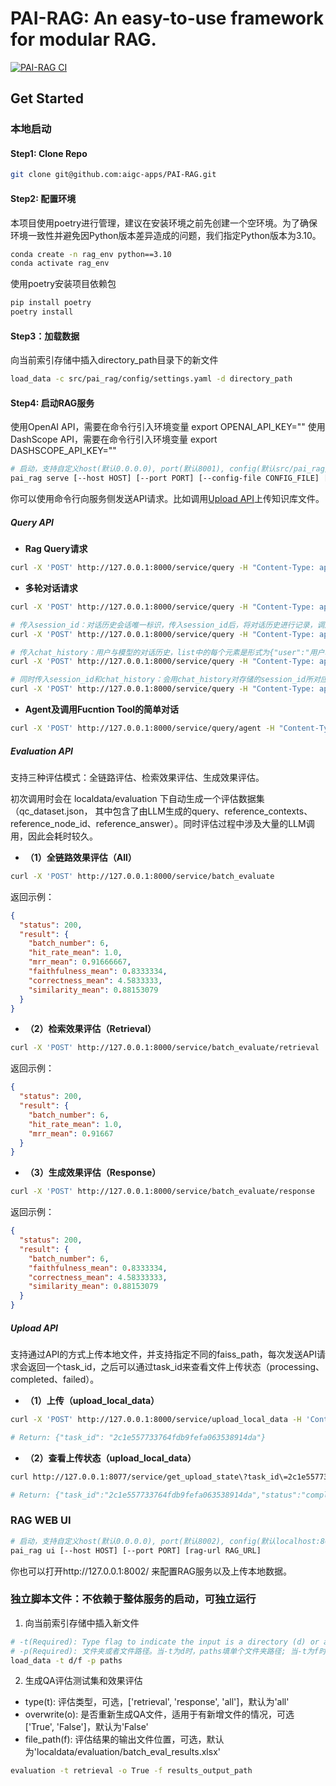 # PAI-RAG: An easy-to-use framework for modular RAG.

[![PAI-RAG CI](https://github.com/aigc-apps/PAI-RAG/actions/workflows/main.yml/badge.svg)](https://github.com/aigc-apps/PAI-RAG/actions/workflows/main.yml)

## Get Started

### 本地启动

#### Step1: Clone Repo

```bash
git clone git@github.com:aigc-apps/PAI-RAG.git
```

#### Step2: 配置环境

本项目使用poetry进行管理，建议在安装环境之前先创建一个空环境。为了确保环境一致性并避免因Python版本差异造成的问题，我们指定Python版本为3.10。

```bash
conda create -n rag_env python==3.10
conda activate rag_env
```

使用poetry安装项目依赖包

```bash
pip install poetry
poetry install
```

#### Step3：加载数据

向当前索引存储中插入directory_path目录下的新文件

```bash
load_data -c src/pai_rag/config/settings.yaml -d directory_path
```

#### Step4: 启动RAG服务

使用OpenAI API，需要在命令行引入环境变量 export OPENAI_API_KEY=""
使用DashScope API，需要在命令行引入环境变量 export DASHSCOPE_API_KEY=""

```bash
# 启动，支持自定义host(默认0.0.0.0), port(默认8001), config(默认src/pai_rag/config/settings.yaml), enable_example（默认False)
pai_rag serve [--host HOST] [--port PORT] [--config-file CONFIG_FILE] [--enable-example ENABLE_EXAMPLE]
```

你可以使用命令行向服务侧发送API请求。比如调用[Upload API](#upload-api)上传知识库文件。

##### Query API

- **Rag Query请求**

```bash
curl -X 'POST' http://127.0.0.1:8000/service/query -H "Content-Type: application/json" -d '{"question":"PAI是什么？"}'
```

- **多轮对话请求**

```bash
curl -X 'POST' http://127.0.0.1:8000/service/query -H "Content-Type: application/json" -d '{"question":"PAI是什么？"}'

# 传入session_id：对话历史会话唯一标识，传入session_id后，将对话历史进行记录，调用大模型将自动携带存储的对话历史。
curl -X 'POST' http://127.0.0.1:8000/service/query -H "Content-Type: application/json" -d '{"question":"它有什么优势？", "session_id": "1702ffxxad3xxx6fxxx97daf7c"}'

# 传入chat_history：用户与模型的对话历史，list中的每个元素是形式为{"user":"用户输入","bot":"模型输出"}的一轮对话，多轮对话按时间顺序排列。
curl -X 'POST' http://127.0.0.1:8000/service/query -H "Content-Type: application/json" -d '{"question":"它有哪些功能？", "chat_history": [{"user":"PAI是什么？", "bot":"PAI是阿里云的人工智能平台，它提供一站式的机器学习解决方案。这个平台支持各种机器学习任务，包括有监督学习、无监督学习和增强学习，适用于营销、金融、社交网络等多个场景。"}]}'

# 同时传入session_id和chat_history：会用chat_history对存储的session_id所对应的对话历史进行追加更新
curl -X 'POST' http://127.0.0.1:8000/service/query -H "Content-Type: application/json" -d '{"question":"它有什么优势？", "chat_history": [{"user":"PAI是什么？", "bot":"PAI是阿里云的人工智能平台，它提供一站式的机器学习解决方案。这个平台支持各种机器学习任务，包括有监督学习、无监督学习和增强学习，适用于营销、金融、社交网络等多个场景。"}], "session_id": "1702ffxxad3xxx6fxxx97daf7c"}'
```

- **Agent及调用Fucntion Tool的简单对话**

```bash
curl -X 'POST' http://127.0.0.1:8000/service/query/agent -H "Content-Type: application/json" -d '{"question":"今年是2024年，10年前是哪一年？"}'
```

##### Evaluation API

支持三种评估模式：全链路评估、检索效果评估、生成效果评估。

初次调用时会在 localdata/evaluation 下自动生成一个评估数据集（qc_dataset.json， 其中包含了由LLM生成的query、reference_contexts、reference_node_id、reference_answer）。同时评估过程中涉及大量的LLM调用，因此会耗时较久。

- **（1）全链路效果评估（All）**

```bash
curl -X 'POST' http://127.0.0.1:8000/service/batch_evaluate
```

返回示例：

```json
{
  "status": 200,
  "result": {
    "batch_number": 6,
    "hit_rate_mean": 1.0,
    "mrr_mean": 0.91666667,
    "faithfulness_mean": 0.8333334,
    "correctness_mean": 4.5833333,
    "similarity_mean": 0.88153079
  }
}
```

- **（2）检索效果评估（Retrieval）**

```bash
curl -X 'POST' http://127.0.0.1:8000/service/batch_evaluate/retrieval
```

返回示例：

```json
{
  "status": 200,
  "result": {
    "batch_number": 6,
    "hit_rate_mean": 1.0,
    "mrr_mean": 0.91667
  }
}
```

- **（3）生成效果评估（Response）**

```bash
curl -X 'POST' http://127.0.0.1:8000/service/batch_evaluate/response
```

返回示例：

```json
{
  "status": 200,
  "result": {
    "batch_number": 6,
    "faithfulness_mean": 0.8333334,
    "correctness_mean": 4.58333333,
    "similarity_mean": 0.88153079
  }
}
```

##### Upload API

支持通过API的方式上传本地文件，并支持指定不同的faiss_path，每次发送API请求会返回一个task_id，之后可以通过task_id来查看文件上传状态（processing、completed、failed）。

- **（1）上传（upload_local_data）**

```bash
curl -X 'POST' http://127.0.0.1:8000/service/upload_local_data -H 'Content-Type: multipart/form-data' -F 'file=@local_path/PAI.txt' -F 'faiss_path=localdata/storage'

# Return: {"task_id": "2c1e557733764fdb9fefa063538914da"}
```

- **（2）查看上传状态（upload_local_data）**

```bash
curl http://127.0.0.1:8077/service/get_upload_state\?task_id\=2c1e557733764fdb9fefa063538914da

# Return: {"task_id":"2c1e557733764fdb9fefa063538914da","status":"completed"}
```

### RAG WEB UI

```bash
# 启动，支持自定义host(默认0.0.0.0), port(默认8002), config(默认localhost:8001)
pai_rag ui [--host HOST] [--port PORT] [rag-url RAG_URL]
```

你也可以打开http://127.0.0.1:8002/ 来配置RAG服务以及上传本地数据。

### 独立脚本文件：不依赖于整体服务的启动，可独立运行

1. 向当前索引存储中插入新文件

```bash
# -t(Required): Type flag to indicate the input is a directory (d) or a file (f)
# -p(Required): 文件夹或者文件路径。当-t为d时，paths填单个文件夹路径; 当-t为f时: 1. paths支持单个file_path. 2. 支持多个files_path，中间用','隔开 3. 支持指定目录下，某些后缀的文件(例如*.md)
load_data -t d/f -p paths
```

2. 生成QA评估测试集和效果评估

- type(t): 评估类型，可选，['retrieval', 'response', 'all']，默认为'all'
- overwrite(o): 是否重新生成QA文件，适用于有新增文件的情况，可选 ['True', 'False']，默认为'False'
- file_path(f): 评估结果的输出文件位置，可选，默认为'localdata/evaluation/batch_eval_results.xlsx'

```bash
evaluation -t retrieval -o True -f results_output_path
```
